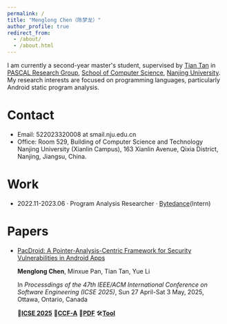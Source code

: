 ```yaml
---
permalink: /
title: "Menglong Chen（陈梦龙）"
author_profile: true
redirect_from: 
  - /about/
  - /about.html
---
```


I am currently a second-year master's student, supervised by [Tian Tan](https://cs.nju.edu.cn/tiantan/) in [PASCAL Research Group](https://pascal-lab.net/), [School of Computer Science](https://cs.nju.edu.cn/), [Nanjing University](https://www.nju.edu.cn/). My research interests are focused on programming languages, particularly Android static program analysis.

Contact
===
- Email: 522023320008 at smail.nju.edu.cn
- Office: Room 529, Building of Computer Science and Technology Nanjing University (Xianlin Campus), 163 Xianlin Avenue, Qixia District, Nanjing, Jiangsu, China.

Work
===
- 2022.11-2023.06 · Program Analysis Researcher · [Bytedance](https://www.bytedance.com/)(Intern)

Papers
===
- [PacDroid: A Pointer-Analysis-Centric Framework for Security Vulnerabilities in Android Apps](/forthcoming/)
  
  **Menglong Chen**, Minxue Pan, Tian Tan, Yue Li

  In *Processdings of the 47th IEEE/ACM International Conference on Software Engineering (ICSE 2025)*, Sun 27 April-Sat 3 May, 2025, Ottawa, Ontario, Canada

  📄[**ICSE 2025**](https://conf.researchr.org/home/icse-2025)
  👑[**CCF-A**](https://www.ccf.org.cn/Academic_Evaluation/By_category/)
  📑[**PDF**](/forthcoming/)
  🛠️[**Tool**](/forthcoming/)
